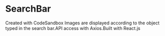 # SearchBar
Created with CodeSandbox
Images are displayed according to the object typed in the search bar.API access with Axios.Built with React.js
